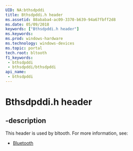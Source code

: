 ```yaml
---
UID: NA:bthsdpddi
title: Bthsdpddi.h header
ms.assetid: 88ababa4-ac09-3370-b639-94a67fbff2d8
ms.date: 05/09/2018
keywords: ["Bthsdpddi.h header"]
ms.keywords: 
ms.prod: windows-hardware
ms.technology: windows-devices
ms.topic: portal
tech.root: bltooth
f1_keywords:
 - bthsdpddi
 - bthsdpddi/bthsdpddi
api_name:
 - bthsdpddi
---
```


# Bthsdpddi.h header


## -description

This header is used by bltooth. For more information, see:

- [Bluetooth](../_bltooth/index.md)

